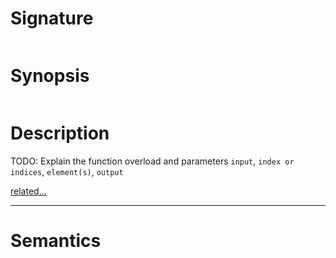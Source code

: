 # Signature
```vikid-signature
```

# Synopsis
```vikid-synopsis
```

# Description
TODO: Explain the function overload and parameters `input`, `index or indices`, `element(s)`, `output`

[related...](https://en.wikipedia.org/wiki/Array_data_structure)

----
# Semantics